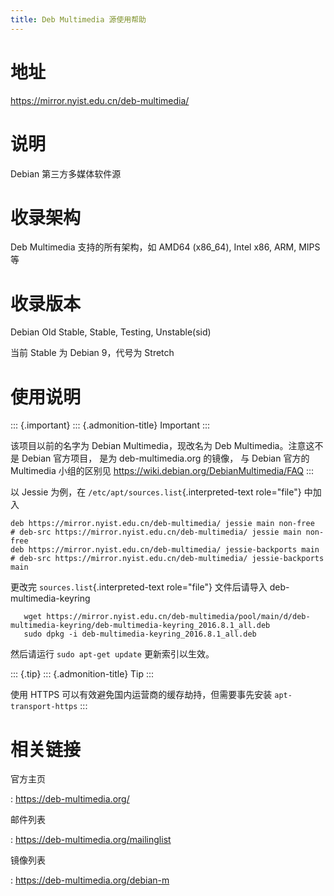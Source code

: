```yaml
---
title: Deb Multimedia 源使用帮助
---
```


地址
====

<https://mirror.nyist.edu.cn/deb-multimedia/>

说明
====

Debian 第三方多媒体软件源

收录架构
========

Deb Multimedia 支持的所有架构，如 AMD64 (x86\_64), Intel x86, ARM, MIPS
等

收录版本
========

Debian Old Stable, Stable, Testing, Unstable(sid)

当前 Stable 为 Debian 9，代号为 Stretch

使用说明
========

::: {.important}
::: {.admonition-title}
Important
:::

该项目以前的名字为 Debian Multimedia，现改名为 Deb
Multimedia。注意这不是 Debian 官方项目， 是为 deb-multimedia.org
的镜像， 与 Debian 官方的 Multimedia 小组的区别见
<https://wiki.debian.org/DebianMultimedia/FAQ>
:::

以 Jessie 为例，在 `/etc/apt/sources.list`{.interpreted-text
role="file"} 中加入

    deb https://mirror.nyist.edu.cn/deb-multimedia/ jessie main non-free
    # deb-src https://mirror.nyist.edu.cn/deb-multimedia/ jessie main non-free
    deb https://mirror.nyist.edu.cn/deb-multimedia/ jessie-backports main
    # deb-src https://mirror.nyist.edu.cn/deb-multimedia/ jessie-backports main

更改完 `sources.list`{.interpreted-text role="file"} 文件后请导入
deb-multimedia-keyring

       wget https://mirror.nyist.edu.cn/deb-multimedia/pool/main/d/deb-multimedia-keyring/deb-multimedia-keyring_2016.8.1_all.deb
       sudo dpkg -i deb-multimedia-keyring_2016.8.1_all.deb

然后请运行 `sudo apt-get update` 更新索引以生效。

::: {.tip}
::: {.admonition-title}
Tip
:::

使用 HTTPS 可以有效避免国内运营商的缓存劫持，但需要事先安装
`apt-transport-https`
:::

相关链接
========

官方主页

:   <https://deb-multimedia.org/>

邮件列表

:   <https://deb-multimedia.org/mailinglist>

镜像列表

:   <https://deb-multimedia.org/debian-m>
